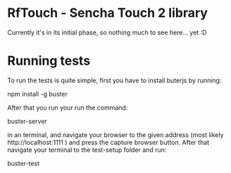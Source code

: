 # RfTouch - Sencha Touch 2 library
Currently it's in its initial phase, so nothing much to see here... yet :D

# Running tests
To run the tests is quite simple, first you have to install buterjs by running:

  npm install -g buster

After that you run your run the command:

  buster-server

in an terminal, and navigate your browser to the given address (most likely http://localhost:1111 ) and press the capture browser button.
After that navigate your terminal to the test-setup folder and run:

  buster-test
